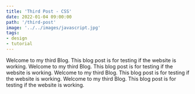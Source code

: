 ```yaml
---
title: 'Third Post - CSS'
date: 2022-01-04 09:00:00
path: '/third-post'
image: '../../images/javascript.jpg'
tags:
- design
- tutorial
---
```


Welcome to my third Blog. This blog post is for testing if the website is working. Welcome to my third Blog. This blog post is for testing if the website is working. Welcome to my third Blog. This blog post is for testing if the website is working. Welcome to my third Blog. This blog post is for testing if the website is working. 